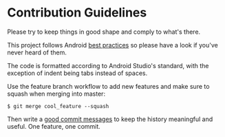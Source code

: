 # Contribution Guidelines

Please try to keep things in good shape and comply to what's there.

This project follows Android [best practices][android_best_practices]
so please have a look if you've never heard of them.

The code is formatted according to Android Studio's standard, with the
exception of indent being tabs instead of spaces.

Use the feature branch workflow to add new features and make sure
to squash when merging into master:

	$ git merge cool_feature --squash

Then write a [good commit messages][commit_messages] to keep the history
meaningful and useful. One feature, one commit.

[android_best_practices]: https://developer.android.com/distribute/best-practices/develop/
[commit_messages]: https://juffalow.com/other/write-good-git-commit-message
